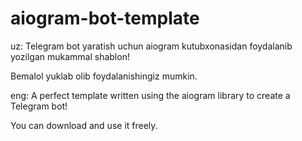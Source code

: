 # aiogram-bot-template
uz: Telegram bot yaratish uchun aiogram kutubxonasidan foydalanib yozilgan mukammal shablon!

Bemalol yuklab olib foydalanishingiz mumkin.


eng: A perfect template written using the aiogram library to create a Telegram bot!

You can download and use it freely.
